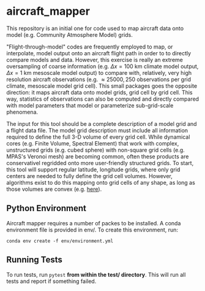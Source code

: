 # aircraft_mapper

This repository is an initial one for code used to map aircraft data onto model (e.g. Community Atmosphere Model) grids.

"Flight-through-model" codes are frequently employed to map, or interpolate, model output onto an aircraft flight path in
order to to directly compare models and data. However, this exercise is really an extreme oversampling of coarse information
(e.g. $\Delta x = 100$ km climate model output, $\Delta x = 1$ km mesoscale model output) to compare with, relatively, very 
high resolution aircraft observations (e.g. $\approx 25000,\,250$ observations per grid climate, mesoscale model grid cell).
This small packages goes the opposite direction: it maps aircraft data onto model grids, grid cell by grid cell. This way,
statistics of observations can also be computed and directly compared with model parameters that model or parameterize
sub-grid-scale phenomena.

The input for this tool should be a complete description of a model grid and a flight data file. The model grid description
must include all information required to define
the full 3-D volume of every grid cell. While dynamical cores (e.g. Finite Volume, Spectral Element) that work with 
complex, unstructured grids (e.g. cubed sphere) with non-square grid cells (e.g. MPAS's Veronoi mesh) are becoming common,
often these products are conservativel regridded onto more user-friendly structured grids. To start, this tool will support
regular latitude, longitude grids, where only grid centers are needed to fully define the grid cell volumes. However,
algorithms exist to do this mapping onto grid cells of any shape, as long as those volumes are convex 
(e.g. [here](https://www.doc.ic.ac.uk/~dfg/graphics/graphics2008/GraphicsLecture04.pdf)).

## Python Environment

Aircraft mapper requires a number of packes to be installed. A conda environment file is provided in env/. To create
this environment, run:

`conda env create -f env/environment.yml`

## Running Tests

To run tests, run `pytest` **from within the test/ directory**. This will run all tests and report if something failed.


